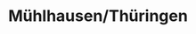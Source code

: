 ---
title: Mühlhausen/Thüringen
url: /muehlhausen-thueringen/
latitude: 51.224
longitude: 10.452
---